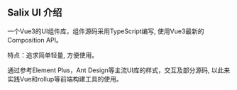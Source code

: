 ## Salix UI 介绍

一个Vue3的UI组件库，组件源码采用TypeScript编写, 使用Vue3最新的Composition API。

特点：追求简单轻量, 方便使用。

通过参考Element Plus，Ant Design等主流UI库的样式，交互及部分源码, 以此来实践Vue和rollup等前端构建工具的使用。

